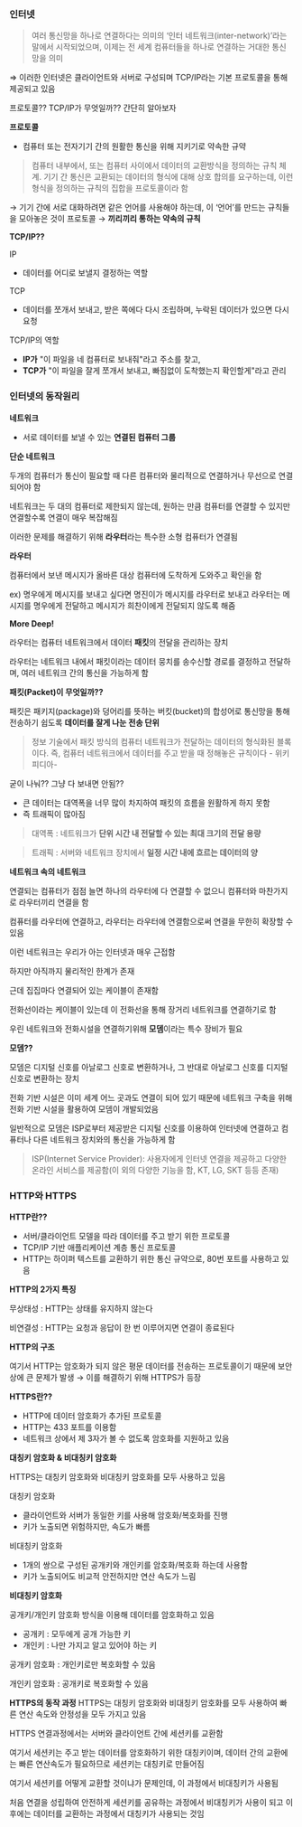 ### 인터넷

> 여러 통신망을 하나로 연결하다는 의미의 ‘인터 네트워크(inter-network)’라는 말에서 시작되었으며, 이제는 전 세계 컴퓨터들을 하나로 연결하는 거대한 통신망을 의미

⇒ 이러한 인터넷은 클라이언트와 서버로 구성되며 TCP/IP라는 기본 프로토콜을 통해 제공되고 있음

프로토콜?? TCP/IP가 무엇일까?? 간단히 알아보자

**프로토콜**

- 컴퓨터 또는 전자기기 간의 원활한 통신을 위해 지키기로 약속한 규약

> 컴퓨터 내부에서, 또는 컴퓨터 사이에서 데이터의 교환방식을 정의하는 규칙 체계.                   기기 간 통신은 교환되는 데이터의 형식에 대해 상호 합의를 요구하는데, 이런 형식을 정의하는 규칙의 집합을 프로토콜이라 함
> 

→ 기기 간에 서로 대화하려면 같은 언어를 사용해야 하는데, 이 ‘언어’를 만드는 규칙들을 모아놓은 것이 프로토콜 → **끼리끼리 통하는 약속의 규칙**

**TCP/IP??**

IP

- 데이터를 어디로 보낼지 결정하는 역할

TCP

- 데이터를 쪼개서 보내고, 받은 쪽에다 다시 조립하며, 누락된 데이터가 있으면 다시 요청

TCP/IP의 역할

- **IP가** "이 파일을 네 컴퓨터로 보내줘"라고 주소를 찾고,
- **TCP가** "이 파일을 잘게 쪼개서 보내고, 빠짐없이 도착했는지 확인할게"라고 관리

### 인터넷의 동작원리

**네트워크**

- 서로 데이터를 보낼 수 있는 **연결된 컴퓨터 그룹**

**단순 네트워크**

두개의 컴퓨터가 통신이 필요할 때 다른 컴퓨터와 물리적으로 연결하거나 무선으로 연결되어야 함


네트워크는 두 대의 컴퓨터로 제한되지 않는데, 원하는 만큼 컴퓨터를 연결할 수 있지만 연결할수록 연결이 매우 복잡해짐


이러한 문제를 해결하기 위해 **라우터**라는 특수한 소형 컴퓨터가 연결됨

**라우터**

컴퓨터에서 보낸 메시지가 올바른 대상 컴퓨터에 도착하게 도와주고 확인을 함

ex) 명우에게 메시지를 보내고 싶다면 명진이가 메시지를 라우터로 보내고 라우터는 메시지를 명우에게 전달하고 메시지가 희찬이에게 전달되지 않도록 해줌

**More Deep!**

라우터는 컴퓨터 네트워크에서 데이터 **패킷**의 전달을 관리하는 장치

라우터는 네트워크 내에서 패킷이라는 데이터 뭉치를 송수신할 경로를 결정하고 전달하며, 여러 네트워크 간의 통신을 가능하게 함

**패킷(Packet)이 무엇일까??**

패킷은 패키지(package)와 덩어리를 뜻하는 버킷(bucket)의 합성어로 통신망을 통해 전송하기 쉽도록 **데이터를 잘게 나눈 전송 단위**

> 정보 기술에서 패킷 방식의 컴퓨터 네트워크가 전달하는 데이터의 형식화된 블록이다. 즉, 컴퓨터 네트워크에서 데이터를 주고 받을 때 정해놓은 규칙이다 - 위키피디아-
> 

굳이 나눠?? 그냥 다 보내면 안됨??

- 큰 데이터는 대역폭을 너무 많이 차지하여 패킷의 흐름을 원활하게 하지 못함
- 즉 트래픽이 많아짐

> 대역폭 : 네트워크가 **단위 시간 내 전달할 수 있는 최대 크기의 전달 용량**
> 

> 트래픽 :  서버와 네트워크 장치에서 **일정 시간 내에 흐르는 데이터의 양**
> 

**네트워크 속의 네트워크**

연결되는 컴퓨터가 점점 늘면 하나의 라우터에 다 연결할 수 없으니 컴퓨터와 마찬가지로 라우터끼리 연결을 함


컴퓨터를 라우터에 연결하고, 라우터는 라우터에 연결함으로써 연결을 무한히 확장할 수 있음

이런 네트워크는 우리가 아는 인터넷과 매우 근접함

하지만 아직까지 물리적인 한계가 존재

근데 집집마다 연결되어 있는 케이블이 존재함

전화선이라는 케이블이 있는데 이 전화선을 통해 장거리 네트워크를 연결하기로 함

우린 네트워크와 전화시설을 연결하기위해 **모뎀**이라는 특수 장비가 필요

**모뎀??**


모뎀은 디지털 신호를 아날로그 신호로 변환하거나, 그 반대로 아날로그 신호를 디지털 신호로 변환하는 장치

전화 기반 시설은 이미 세계 어느 곳과도 연결이 되어 있기 때문에 네트워크 구축을 위해 전화 기반 시설을 활용하여 모뎀이 개발되었음

일반적으로 모뎀은 ISP로부터 제공받은 디지털 신호를 이용하여 인터넷에 연결하고 컴퓨터나 다른 네트워크 장치와의 통신을 가능하게 함

> ISP(Internet Service Provider): 사용자에게 인터넷 연결을 제공하고 다양한 온라인 서비스를 제공함(이 외의 다양한 기능을 함, KT, LG, SKT 등등 존재)
> 


### HTTP와 HTTPS

**HTTP란??**

- 서버/클라이언트 모델을 따라 데이터를 주고 받기 위한 프로토콜
- TCP/IP 기반 애플리케이션 계층 통신 프로토콜
- HTTP는 하이퍼 텍스트를 교환하기 위한 통신 규약으로, 80번 포트를 사용하고 있음

**HTTP의 2가지 특징**

무상태성 : HTTP는 상태를 유지하지 않는다

비연결성 : HTTP는 요청과 응답이 한 번 이루어지면 연결이 종료된다

**HTTP의 구조**

여기서 HTTP는 암호화가 되지 않은 평문 데이터를 전송하는 프로토콜이기 때문에 보안상에 큰 문제가 발생 → 이를 해결하기 위해 HTTPS가 등장

**HTTPS란??**

- HTTP에 데이터 암호화가 추가된 프로토콜
- HTTP는 433 포트를 이용함
- 네트워크 상에서 제 3자가 볼 수 없도록 암호화를 지원하고 있음

**대칭키 암호화 & 비대칭키 암호화**

HTTPS는 대칭키 암호화와 비대칭키 암호화를 모두 사용하고 있음

대칭키 암호화

- 클라이언트와 서버가 동일한 키를 사용해 암호화/복호화를 진행
- 키가 노출되면 위험하지만, 속도가 빠름

비대칭키 암호화

- 1개의 쌍으로 구성된 공개키와 개인키를 암호화/복호화 하는데 사용함
- 키가 노출되어도 비교적 안전하지만 연산 속도가 느림

**비대칭키 암호화**

공개키/개인키 암호화 방식을 이용해 데이터를 암호화하고 있음

- 공개키 : 모두에게 공개 가능한 키
- 개인키 : 나만 가지고 알고 있어야 하는 키

공개키 암호화 : 개인키로만 복호화할 수 있음

개인키 암호화 : 공개키로 복호화할 수 있음

**HTTPS의 동작 과정**
HTTPS는 대칭키 암호화와 비대칭키 암호화를 모두 사용하여 빠른 연산 속도와 안정성을 모두 가지고 있음

HTTPS 연결과정에서는 서버와 클라이언트 간에 세션키를 교환함

여기서 세션키는 주고 받는 데이터를 암호화하기 위한 대칭키이며, 데이터 간의 교환에는 빠른 연산속도가 필요하므로 세션키는 대칭키로 만들어짐

여기서 세션키를 어떻게 교환할 것이냐가 문제인데, 이 과정에서 비대칭키가 사용됨

처음 연결을 성립하여 안전하게 세션키를 공유하는 과정에서 비대칭키가 사용이 되고 이후에는 데이터를 교환하는 과정에서 대칭키가 사용되는 것임